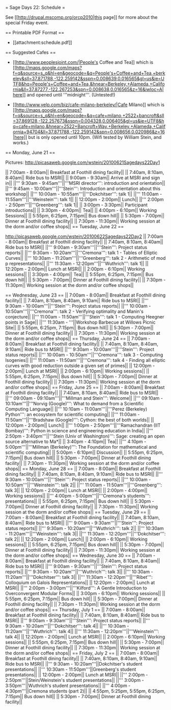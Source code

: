 = Sage Days 22: Schedule =

See [[http://drupal.mscomp.org/orcp2010|this page]] for more about the special Friday event.

== Printable PDF Format ==

   * [[attachment:schedule.pdf]]

== Suggested Cafes ==

  * [[http://www.peoplesjoint.com/|People's Coffee and Tea]] which is [[http://maps.google.com/maps?f=q&source=s_q&hl=en&geocode=&q=People's+Coffee+and+Tea,+berkeley&sll=37.871788,-122.259142&sspn=0.008639,0.016565&gl=us&ie=UTF8&hq=People's+Coffee+and+Tea,&hnear=Berkeley,+Alameda,+California&ll=37.87277,-122.267253&spn=0.008638,0.016565&z=16&iwloc=A|here]] and opened until '''midnight'''.  (Untested!)

  * [[http://www.yelp.com/biz/cafe-milano-berkeley/|Cafe Milano]] which is [[http://maps.google.com/maps?f=q&source=s_q&hl=en&geocode=&q=cafe+milano,+2522+bancroft&sll=37.869128,-122.257673&sspn=0.004328,0.006405&gl=us&ie=UTF8&hq=cafe+milano,&hnear=2522+Bancroft+Way,+Berkeley,+Alameda,+California+94704&ll=37.871788,-122.259142&spn=0.008656,0.020986&z=16|here]] but is only opened until 10pm.   (Wifi tested by William Stein, and works.)

== Monday, June 21 ==

Pictures: http://picasaweb.google.com/wstein/20100621Sagedays22Day1

|| 7:00am - 8:00am|| Breakfast at Foothill dining facility||
|| 7:40am, 8:10am, 8:40am|| Ride bus to MSRI||
|| 9:00am - 9:30am|| Arrive at MSRI and sign in||
||''' 9:30am - 9:45am'''||'''MSRI director''': introduction and orientation||
||''' 9:45am - 10:00am'''||'''Stein''': Introduction and orientation about this workshop||
||''' 10:00am - 10:55am'''||'''Dokchitser''': talk 1||
||''' 11:00am - 11:55am'''||'''Weinstein''': talk 1||
|| 12:00pm - 2:00pm|| Lunch||
||''' 2:00pm - 2:50pm'''||'''Greenberg''': talk 1||
|| 3:00pm - 3:30pm|| Participant introductions||
|| 3:30pm - 4:00pm|| Tea||
|| 4:00pm - 6:10pm|| Working Sessions||
|| 5:55pm, 6:25pm, 7:15pm|| Bus down hill||
|| 5:30pm - 7:00pm|| Dinner at Foothill dining facility||
|| 7:30pm - 11:30pm|| Working session at the dorm and/or coffee shops||
== Tuesday, June 22 ==

http://picasaweb.google.com/wstein/20100622Sagedays22Day2
|| 7:00am - 8:00am|| Breakfast at Foothill dining facility||
|| 7:40am, 8:10am, 8:40am|| Ride bus to MSRI||
||''' 9:00am - 9:30am'''||'''Stein''': Project status reports||
||''' 9:30am - 10:20am'''||'''Cremona''': talk 1 - Tables of Elliptic Curves||
||''' 10:30am - 11:20am'''||'''Greenberg''': talk 2 - Arithmetic of mod p representations||
||''' 11:30am - 12:20pm'''||'''Wuthrich''': talk 1||
|| 12:20pm - 2:00pm|| Lunch at MSRI||
|| 2:00pm - 6:10pm|| Working sessions||
|| 3:30pm - 4:00pm|| Tea||
|| 5:55pm, 6:25pm, 7:15pm|| Bus down hill||
|| 5:30pm - 7:00pm|| Dinner at Foothill dining facility||
|| 7:30pm - 11:30pm|| Working session at the dorm and/or coffee shops||


== Wednesday, June 23 ==
|| 7:00am - 8:00am|| Breakfast at Foothill dining facility||
|| 7:40am, 8:10am, 8:40am, 9:10am|| Ride bus to MSRI||
||''' 9:30am - 10:00am'''||'''Stein''': Project status reports||
||''' 10:00am - 10:50am'''||'''Cremona''': talk 2 - Verifying optimality and Manin's conjecture||
||''' 11:00am - 11:50am'''||'''Stein''': talk 1 - Computing Heegner points in Sage||
||''' 11:30am - '''||Workshop Barbecue at Willows Picnic Site||
|| 5:55pm, 6:25pm, 7:15pm|| Bus down hill||
|| 5:30pm - 7:00pm|| Dinner at Foothill dining facility||
|| 7:30pm - 11:30pm|| Working session at the dorm and/or coffee shops||
== Thursday, June 24 ==
|| 7:00am - 8:00am|| Breakfast at Foothill dining facility||
|| 7:40am, 8:10am, 8:40am, 9:10am|| Ride bus to MSRI||
||''' 9:30am - 10:00am'''||'''Stein''': Project status reports||
||''' 10:00am - 10:50am'''||'''Cremona''': talk 3 - Computing Isogenies||
||''' 11:00am - 11:50am'''||'''Cremona''': talk 4 - Finding all elliptic curves with good reduction outside a given set of primes||
|| 12:00pm - 2:00pm|| Lunch at MSRI||
|| 2:00pm - 6:10pm|| Working sessions||
|| 5:55pm, 6:25pm, 7:15pm|| Bus down hill||
|| 5:30pm - 7:00pm|| Dinner at Foothill dining facility||
|| 7:30pm - 11:30pm|| Working session at the dorm and/or coffee shops||
== Friday, June 25 ==
|| 7:00am - 8:00am|| Breakfast at Foothill dining facility||
|| 7:40am, 8:10am, 8:40am|| Ride bus to MSRI||
||''' 09:00am - 09:10am'''||'''Millman and Stein''': Welcome||
||''' 09:10am - 10:10am'''||'''Norvig (Google)''': What to demand from a Scientific Computing Language||
||''' 10:10am - 11:00am'''||'''Perez (Berkeley) Python''': an ecosystem for scientific computing||
||''' 11:00am - 11:50am'''||'''Bradshaw (Google)''': Cython: the best of both worlds||
|| 12:00pm - 2:00pm||  Lunch||
||''' 1:00pm - 2:50pm'''||'''Ramachandran (IIT Bombay)''': Python in science and engineering education in India||
||''' 2:50pm - 3:40pm'''||'''Stein (Univ of Washington)''': Sage: creating an open source alternative to Ma*||
|| 3:40pm - 4:10pm||  Tea||
||''' 4:10pm - 5:00pm'''||'''Millman (Berkeley)''': The Foundation for mathematical and scientific computing||
|| 5:00pm - 6:10pm||  Discussion||
|| 5:55pm, 6:25pm, 7:15pm|| Bus down hill||
|| 5:30pm - 7:00pm|| Dinner at Foothill dining facility||
|| 7:30pm - 11:30pm|| Working session at the dorm and/or coffee shops||
== Monday, June 28 ==
|| 7:00am - 8:00am|| Breakfast at Foothill dining facility||
|| 7:40am, 8:10am, 8:40am, 9:10am|| Ride bus to MSRI||
||''' 9:30am - 10:00am'''||'''Stein''': Project status reports||
||''' 10:00am - 10:50am'''||'''Weinstein''': talk 2||
||''' 11:00am - 11:50am'''||'''Greenberg''': talk 3||
|| 12:00pm - 2:00pm|| Lunch at MSRI||
|| 2:00pm - 4:00pm|| Working sessions||
||''' 4:00pm - 5:00pm'''||'''Cremona's students''': presentations||
|| 5:55pm, 6:25pm, 7:15pm|| Bus down hill||
|| 5:30pm - 7:00pm|| Dinner at Foothill dining facility||
|| 7:30pm - 11:30pm|| Working session at the dorm and/or coffee shops||
== Tuesday, June 29 ==
|| 7:00am - 8:00am|| Breakfast at Foothill dining facility||
|| 7:40am, 8:10am, 8:40am|| Ride bus to MSRI||
||''' 9:00am - 9:30am'''||'''Stein''': Project status reports||
||''' 9:30am - 10:20am'''||'''Wuthrich''': talk 2||
||''' 10:30am - 11:20am'''||'''Weinstein''': talk 3||
||''' 11:30am - 12:20pm'''||'''Dokchitser''': talk 2||
|| 12:20pm - 2:00pm|| Lunch||
|| 2:00pm - 6:10pm|| Working sessions||
|| 5:55pm, 6:25pm, 7:15pm|| Bus down hill||
|| 5:30pm - 7:00pm|| Dinner at Foothill dining facility||
|| 7:30pm - 11:30pm|| Working session at the dorm and/or coffee shops||
== Wednesday, June 30 ==
|| 7:00am - 8:00am|| Breakfast at Foothill dining facility||
|| 7:40am, 8:10am, 8:40am|| Ride bus to MSRI||
||''' 9:00am - 9:30am'''||'''Stein''': Project status reports||
||''' 9:30am - 10:20am'''||'''Wuthrich''': talk 3||
||''' 10:30am - 11:20am'''||'''Dokchitser''': talk 3||
||''' 11:30am - 12:20pm'''||'''Ribet''': Colloquium on Galois Representations||
|| 12:20pm - 2:00pm|| Lunch at MSRI||
||''' 2:00pm - 3:00pm'''||'''Kilford''': A Gentle Introduction to Overconvergent Modular Forms||
|| 3:00pm - 6:10pm|| Working sessions||
|| 5:55pm, 6:25pm, 7:15pm|| Bus down hill||
|| 5:30pm - 7:00pm|| Dinner at Foothill dining facility||
|| 7:30pm - 11:30pm|| Working session at the dorm and/or coffee shops||
== Thursday, July 1 ==
|| 7:00am - 8:00am|| Breakfast at Foothill dining facility||
|| 7:40am, 8:10am, 8:40am|| Ride bus to MSRI||
||''' 9:00am - 9:30am'''||'''Stein''': Project status reports||
||''' 9:30am - 10:20am'''||'''Dokchitser''': talk 4||
||''' 10:30am - 11:20am'''||'''Wuthrich''': talk 4||
||''' 11:30am - 12:20pm'''||'''Weinstein''': talk 4||
|| 12:20pm - 2:00pm|| Lunch at MSRI||
|| 2:00pm - 6:10pm|| Working sessions||
|| 5:55pm, 6:25pm, 7:15pm|| Bus down hill||
|| 5:30pm - 7:00pm|| Dinner at Foothill dining facility||
|| 7:30pm - 11:30pm|| Working session at the dorm and/or coffee shops||
== Friday, July 2 ==
|| 7:00am - 8:00am|| Breakfast at Foothill dining facility||
|| 7:40am, 8:10am, 8:40am, 9:10am|| Ride bus to MSRI||
||''' 9:30am - 10:20am'''||Dokchitser's student presentations||
||''' 10:30am - 11:50pm'''||Greenberg's student presentations||
|| 12:00pm - 2:00pm|| Lunch at MSRI||
||''' 2:00pm - 2:50pm'''||Stein/Weinstein's student presentations||
||''' 3:00pm - 3:50pm'''||Wuthrich's student presentations||
||''' 4:00pm - 4:30pm'''||Cremona students (part 2)||
|| 4:55pm, 5:25pm, 5:55pm, 6:25pm, 7:15pm|| Bus down hill||
|| 5:30pm - 7:00pm|| Dinner at Foothill dining facility||
